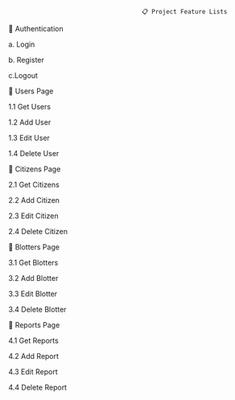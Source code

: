                                          📋 Project Feature Lists



🔐 Authentication

a. Login

b. Register

c.Logout

👥 Users Page                                                              
                                        
1.1 Get Users    

1.2 Add User  

1.3 Edit User 

1.4 Delete User 

🏡 Citizens Page

2.1 Get Citizens

2.2 Add Citizen

2.3 Edit Citizen 

2.4 Delete Citizen

📝 Blotters Page                            

3.1 Get Blotters 

3.2 Add Blotter

3.3 Edit Blotter

3.4 Delete Blotter

📑 Reports Page

4.1 Get Reports 

4.2 Add Report

4.3 Edit Report

4.4 Delete Report

